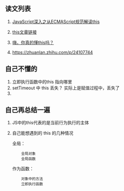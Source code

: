 ## 读文列表

1. [JavaScript深入之从ECMAScript规范解读this ](https://github.com/mqyqingfeng/Blog/issues/7)

2. [this文章链接](https://github.com/ZavierTang/zavier-notes/blob/master/JavaScript/this%E5%85%B3%E9%94%AE%E5%AD%97.md)

3. [嗨，你真的懂this吗？](https://juejin.im/post/5c96d0c751882511c832ff7b#heading-13)

4. https://zhuanlan.zhihu.com/p/24107744


## 自己不懂的

1. 立即执行函数中的this 指向哪里
2. setTimeout 中 this 丢失？ 实际上是赋值过程中，丢失了
3. 




##  自己再总结一遍 

1. JS中的this代表的是当前行为执行的主体

2.  自己能想遇到的 this 的几种情况
	
	全局：
		
			全局对象
			全局函数
	作为函数：
			
			对象中的方法
			立即执行函数
			
